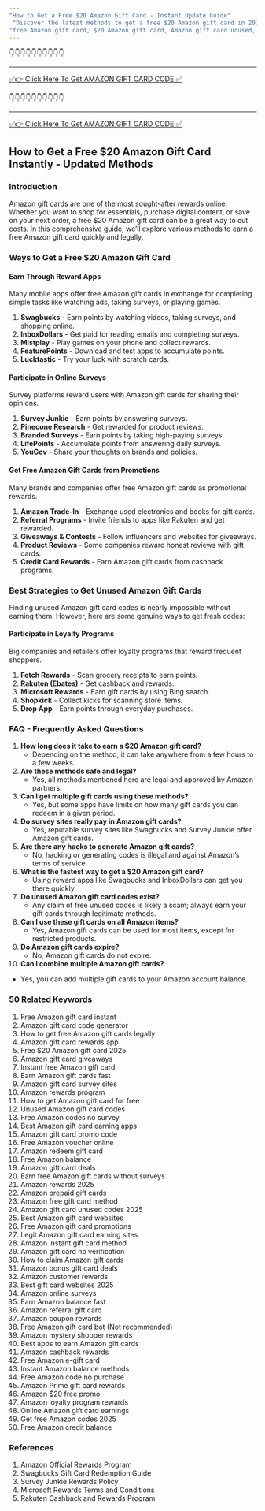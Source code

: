 ```yaml
---
"How to Get a Free $20 Amazon Gift Card - Instant Update Guide"
 "Discover the latest methods to get a free $20 Amazon gift card in 2025. Updated techniques, unused codes, and legitimate ways to earn your reward."
"free Amazon gift card, $20 Amazon gift card, Amazon gift card unused, get free Amazon code, instant Amazon gift card, free gift card methods, Amazon rewards, Amazon survey earnings, Amazon promo codes, free Amazon voucher"
---
```


👇👇👇👇👇👇👇👇👇👇

---

[✅👉 Click Here To Get AMAZON GIFT CARD CODE ✅](https://therewardgate.com/free-amazon-code/)

👇👇👇👇👇👇👇👇👇👇

---

[✅👉 Click Here To Get AMAZON GIFT CARD CODE ✅](https://therewardgate.com/free-amazon-code/)


## How to Get a Free $20 Amazon Gift Card Instantly - Updated Methods

### Introduction
Amazon gift cards are one of the most sought-after rewards online. Whether you want to shop for essentials, purchase digital content, or save on your next order, a free $20 Amazon gift card can be a great way to cut costs. In this comprehensive guide, we’ll explore various methods to earn a free Amazon gift card quickly and legally.

### Ways to Get a Free $20 Amazon Gift Card

#### Earn Through Reward Apps
Many mobile apps offer free Amazon gift cards in exchange for completing simple tasks like watching ads, taking surveys, or playing games.

1. **Swagbucks** - Earn points by watching videos, taking surveys, and shopping online.
2. **InboxDollars** - Get paid for reading emails and completing surveys.
3. **Mistplay** - Play games on your phone and collect rewards.
4. **FeaturePoints** - Download and test apps to accumulate points.
5. **Lucktastic** - Try your luck with scratch cards.

#### Participate in Online Surveys
Survey platforms reward users with Amazon gift cards for sharing their opinions.

1. **Survey Junkie** - Earn points by answering surveys.
2. **Pinecone Research** - Get rewarded for product reviews.
3. **Branded Surveys** - Earn points by taking high-paying surveys.
4. **LifePoints** - Accumulate points from answering daily surveys.
5. **YouGov** - Share your thoughts on brands and policies.

#### Get Free Amazon Gift Cards from Promotions
Many brands and companies offer free Amazon gift cards as promotional rewards.

1. **Amazon Trade-In** - Exchange used electronics and books for gift cards.
2. **Referral Programs** - Invite friends to apps like Rakuten and get rewarded.
3. **Giveaways & Contests** - Follow influencers and websites for giveaways.
4. **Product Reviews** - Some companies reward honest reviews with gift cards.
5. **Credit Card Rewards** - Earn Amazon gift cards from cashback programs.

### Best Strategies to Get Unused Amazon Gift Cards
Finding unused Amazon gift card codes is nearly impossible without earning them. However, here are some genuine ways to get fresh codes:

#### Participate in Loyalty Programs
Big companies and retailers offer loyalty programs that reward frequent shoppers.

1. **Fetch Rewards** - Scan grocery receipts to earn points.
2. **Rakuten (Ebates)** - Get cashback and rewards.
3. **Microsoft Rewards** - Earn gift cards by using Bing search.
4. **Shopkick** - Collect kicks for scanning store items.
5. **Drop App** - Earn points through everyday purchases.

### FAQ - Frequently Asked Questions

1. **How long does it take to earn a $20 Amazon gift card?**
   - Depending on the method, it can take anywhere from a few hours to a few weeks.
2. **Are these methods safe and legal?**
   - Yes, all methods mentioned here are legal and approved by Amazon partners.
3. **Can I get multiple gift cards using these methods?**
   - Yes, but some apps have limits on how many gift cards you can redeem in a given period.
4. **Do survey sites really pay in Amazon gift cards?**
   - Yes, reputable survey sites like Swagbucks and Survey Junkie offer Amazon gift cards.
5. **Are there any hacks to generate Amazon gift cards?**
   - No, hacking or generating codes is illegal and against Amazon’s terms of service.
6. **What is the fastest way to get a $20 Amazon gift card?**
   - Using reward apps like Swagbucks and InboxDollars can get you there quickly.
7. **Do unused Amazon gift card codes exist?**
   - Any claim of free unused codes is likely a scam; always earn your gift cards through legitimate methods.
8. **Can I use these gift cards on all Amazon items?**
   - Yes, Amazon gift cards can be used for most items, except for restricted products.
9. **Do Amazon gift cards expire?**
   - No, Amazon gift cards do not expire.
10. **Can I combine multiple Amazon gift cards?**
   - Yes, you can add multiple gift cards to your Amazon account balance.

### 50 Related Keywords
1. Free Amazon gift card instant
2. Amazon gift card code generator
3. How to get free Amazon gift cards legally
4. Amazon gift card rewards app
5. Free $20 Amazon gift card 2025
6. Amazon gift card giveaways
7. Instant free Amazon gift card
8. Earn Amazon gift cards fast
9. Amazon gift card survey sites
10. Amazon rewards program
11. How to get Amazon gift card for free
12. Unused Amazon gift card codes
13. Free Amazon codes no survey
14. Best Amazon gift card earning apps
15. Amazon gift card promo code
16. Free Amazon voucher online
17. Amazon redeem gift card
18. Free Amazon balance
19. Amazon gift card deals
20. Earn free Amazon gift cards without surveys
21. Amazon rewards 2025
22. Amazon prepaid gift cards
23. Amazon free gift card method
24. Amazon gift card unused codes 2025
25. Best Amazon gift card websites
26. Free Amazon gift card promotions
27. Legit Amazon gift card earning sites
28. Amazon instant gift card method
29. Amazon gift card no verification
30. How to claim Amazon gift cards
31. Amazon bonus gift card deals
32. Amazon customer rewards
33. Best gift card websites 2025
34. Amazon online surveys
35. Earn Amazon balance fast
36. Amazon referral gift card
37. Amazon coupon rewards
38. Free Amazon gift card bot (Not recommended)
39. Amazon mystery shopper rewards
40. Best apps to earn Amazon gift cards
41. Amazon cashback rewards
42. Free Amazon e-gift card
43. Instant Amazon balance methods
44. Free Amazon code no purchase
45. Amazon Prime gift card rewards
46. Amazon $20 free promo
47. Amazon loyalty program rewards
48. Online Amazon gift card earnings
49. Get free Amazon codes 2025
50. Free Amazon credit balance

### References
1. Amazon Official Rewards Program
2. Swagbucks Gift Card Redemption Guide
3. Survey Junkie Rewards Policy
4. Microsoft Rewards Terms and Conditions
5. Rakuten Cashback and Rewards Program
